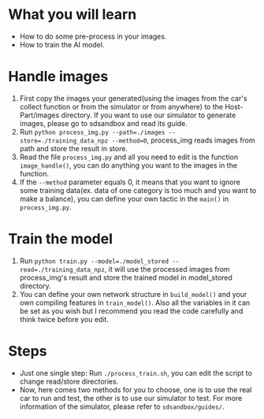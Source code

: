 <!--
 * @Author: Sauron Wu
 * @GitHub: wutianze
 * @Email: 1369130123qq@gmail.com
 * @Date: 2019-10-15 15:51:43
 * @LastEditors: Sauron Wu
 * @LastEditTime: 2019-10-15 16:45:57
 * @Description: 
 -->
# What you will learn
- How to do some pre-process in your images.
- How to train the AI model.

# Handle images
1. First copy the images your generated(using the images from the car's collect function or from the simulator or from anywhere) to the Host-Part/images directory. If you want to use our simulator to generate images, please go to sdsandbox and read its guide.
2. Run `python process_img.py --path=./images --store=./training_data_npz --method=0`, process_img reads images from path and store the result in store.
3. Read the file `process_img.py` and all you need to edit is the function `image_handle()`, you can do anything you want to the images in the function.
4. If the `--method` parameter equals 0, it means that you want to ignore some training data(ex. data of one category is too much and you want to make a balance), you can define your own tactic in the `main()` in `process_img.py`.
   
# Train the model
1. Run `python train.py --model=./model_stored --read=./training_data_npz`, it will use the processed images from process_img's result and store the trained model in model_stored directory.
2. You can define your own network structure in `build_model()` and your own compiling features in `train_model()`. Also all the variables in it can be set as you wish but I recommend you read the code carefully and think twice before you edit.

# Steps
- Just one single step: Run `./process_train.sh`, you can edit the script to change read/store directories. 
- Now, here comes two methods for you to choose, one is to use the real car to run and test, the other is to use our simulator to test. For more information of the simulator, please refer to `sdsandbox/guides/`.